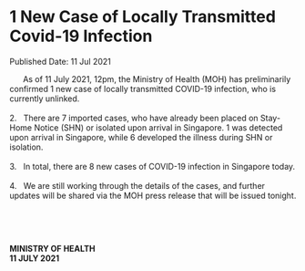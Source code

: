 <html>
    <meta http-equiv="Content-Type" content="text/html; charset=utf-8"/>
    <meta charset="utf-8"/>
    <title>1 New Case of Locally Transmitted Covid-19 Infection</title>
    <body><h1>1 New Case of Locally Transmitted Covid-19 Infection</h1>
    <p>Published Date: 11 Jul 2021</p> <p>&nbsp; &nbsp; &nbsp; As of 11 July 2021, 12pm, the Ministry of Health (MOH) has preliminarily confirmed 1 new case of locally transmitted COVID-19 infection, who is currently unlinked. <br><br>2.&nbsp; &nbsp;There are 7 imported cases, who have already been placed on Stay-Home Notice (SHN) or isolated upon arrival in Singapore. 1 was detected upon arrival in Singapore, while 6 developed the illness during SHN or isolation. <br><br>3.&nbsp; &nbsp;In total, there are 8 new cases of COVID-19 infection in Singapore today. <br><br>4.&nbsp; &nbsp;We are still working through the details of the cases, and further updates will be shared via the MOH press release that will be issued tonight.</p> <p>&nbsp;</p> <p>&nbsp;</p> <div> <p><strong>MINISTRY OF HEALTH<br></strong><strong>11 JULY 2021</strong></p> </div></body>
</html>